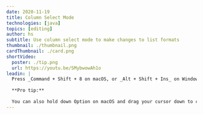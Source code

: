 ```yaml
---
date: 2020-11-19
title: Column Select Mode
technologies: [java]
topics: [editing]
author: hs
subtitle: Use column select mode to make changes to list formats
thumbnail: ./thumbnail.png
cardThumbnail: ./card.png
shortVideo:
  poster: ./tip.png
  url: https://youtu.be/SMybwowAh1o
leadin: |
  Press _Command + Shift + 8 on macOS, or _Alt + Shift + Ins_ on Windows/Linux, to enable **Column Select Mode**.
  
  **Pro tip:**
  
  You can also hold down Option on macOS and drag your cursor down to create multiple carets in a vertical line.
---
```

